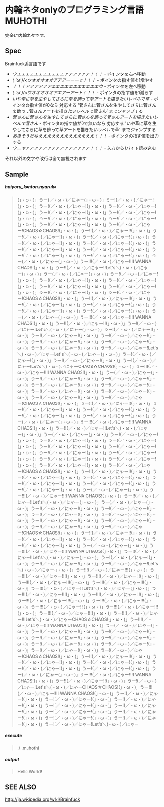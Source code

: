 内輪ネタonlyのプログラミング言語 MUHOTHI
====

完全に内輪ネタです。

Spec
----

Brainfuck系言語です

- *ウエエエエエエエエエエエアアアアアア！！！* - ポインタを右へ移動
- *\( 'ω')/<ウオオオオオアアアーーーッ！！！* - ポインタの指す値を1増やす
- *！！！アアアアアアエエエエエエエエエエエウ* - ポインタを左へ移動
- *\( 'ω')/<ウオオオオオアエアーアート！！！* - ポインタの指す値を1減らす
- *いや草に草を生やしてさらに草を飾って草アートを描きたいレベルで草* - ポインタの指す値が0なら 対応する '菅さんに菅さんを生やしてさらに菅さんを飾って菅さんアートを描きたいレベルで菅さん' までジャンプする
- *菅さんに菅さんを生やしてさらに菅さんを飾って菅さんアートを描きたいレベルで菅さん* - ポインタの指す値が0で無いなら 対応する 'いや草に草を生やしてさらに草を飾って草アートを描きたいレベルで草' までジャンプする
- *ああそうだねえええええええええええええ！！！* - ポインタの指す値を出力する
- *ウニャアアアアアアアアアアアアアアア！！！* - 入力から1バイト読み込む

それ以外の文字や改行は全て無視されます

Sample
----

##### haiyoru_konton.nyaruko

> (」・ω・)」うー(／・ω・)／にゃー(」・ω・)」うー!(／・ω・)／にゃー!(」・ω・)」うー!(／・ω・)／にゃー!(」・ω・)」うー!(／・ω・)／にゃー!(」・ω・)」うー!(／・ω・)／にゃー!(」・ω・)」うー!(／・ω・)／にゃー!(」・ω・)」うー!(／・ω・)／にゃー!(」・ω・)」うー!(／・ω・)／にゃー!(」・ω・)」うー!(／・ω・)／にゃー!(」・ω・)」うー!(／・ω・)／にゃー!CHAOS☆CHAOS!(」・ω・)」うー!!(／・ω・)／にゃー!!(」・ω・)」うー!(／・ω・)／にゃー!(」・ω・)」うー!(／・ω・)／にゃー!(」・ω・)」うー!(／・ω・)／にゃー!(」・ω・)」うー!(／・ω・)／にゃー!(」・ω・)」うー!(／・ω・)／にゃー!(」・ω・)」うー!(／・ω・)／にゃー!(」・ω・)」うー!(／・ω・)／にゃー!(」・ω・)」うー!(／・ω・)／にゃー!(」・ω・)」うー(／・ω・)／にゃー(」・ω・)」うー!!!(／・ω・)／にゃー!!!I WANNA CHAOS!(」・ω・)」うー!!(／・ω・)／にゃー!!Let's＼(・ω・)／にゃー﻿(」・ω・)」うー(／・ω・)／にゃー(」・ω・)」うー!(／・ω・)／にゃー!(」・ω・)」うー!(／・ω・)／にゃー!(」・ω・)」うー!(／・ω・)／にゃー!(」・ω・)」うー!(／・ω・)／にゃー!(」・ω・)」うー!(／・ω・)／にゃー!(」・ω・)」うー!(／・ω・)／にゃー!(」・ω・)」うー!(／・ω・)／にゃー!CHAOS☆CHAOS!(」・ω・)」うー!!(／・ω・)／にゃー!!(」・ω・)」うー!(／・ω・)／にゃー!(」・ω・)」うー!(／・ω・)／にゃー!(」・ω・)」うー!(／・ω・)／にゃー!(」・ω・)」うー!(／・ω・)／にゃー!(」・ω・)」うー(／・ω・)／にゃー(」・ω・)」うー!!!(／・ω・)／にゃー!!!I WANNA CHAOS!(」・ω・)」うー!!(／・ω・)／にゃー!!(」・ω・)」うー!(／・ω・)／にゃー!Let's＼(・ω・)／にゃー﻿(」・ω・)」うー!(／・ω・)／にゃー!(」・ω・)」うー!(／・ω・)／にゃー!(」・ω・)」うー!(／・ω・)／にゃー!(」・ω・)」うー!(／・ω・)／にゃー!(」・ω・)」うー!(／・ω・)／にゃー!(」・ω・)」うー!(／・ω・)／にゃー!(」・ω・)」うー!(／・ω・)／にゃー!Let's＼(・ω・)／にゃー﻿Let's＼(・ω・)／にゃー﻿(」・ω・)」うー!(／・ω・)／にゃー!(」・ω・)」うー!(／・ω・)／にゃー!(」・ω・)」うー!(／・ω・)／にゃー!Let's＼(・ω・)／にゃー﻿CHAOS☆CHAOS!(」・ω・)」うー!!!(／・ω・)／にゃー!!!I WANNA CHAOS!(」・ω・)」うー(／・ω・)／にゃー(」・ω・)」うー!(／・ω・)／にゃー!(」・ω・)」うー!(／・ω・)／にゃー!(」・ω・)」うー!(／・ω・)／にゃー!(」・ω・)」うー!(／・ω・)／にゃー!(」・ω・)」うー!(／・ω・)／にゃー!(」・ω・)」うー!(／・ω・)／にゃー!(」・ω・)」うー!(／・ω・)／にゃー!(」・ω・)」うー!(／・ω・)／にゃー!CHAOS☆CHAOS!(」・ω・)」うー!!(／・ω・)／にゃー!!(」・ω・)」うー!(／・ω・)／にゃー!(」・ω・)」うー!(／・ω・)／にゃー!(」・ω・)」うー!(／・ω・)／にゃー!(」・ω・)」うー!(／・ω・)／にゃー!(」・ω・)」うー(／・ω・)／にゃー(」・ω・)」うー!!!(／・ω・)／にゃー!!!I WANNA CHAOS!(」・ω・)」うー!!(／・ω・)／にゃー!!Let's＼(・ω・)／にゃー﻿(」・ω・)」うー(／・ω・)／にゃー(」・ω・)」うー!(／・ω・)／にゃー!(」・ω・)」うー!(／・ω・)／にゃー!(」・ω・)」うー!(／・ω・)／にゃー!(」・ω・)」うー!(／・ω・)／にゃー!(」・ω・)」うー!(／・ω・)／にゃー!(」・ω・)」うー!(／・ω・)／にゃー!(」・ω・)」うー!(／・ω・)／にゃー!(」・ω・)」うー!(／・ω・)／にゃー!(」・ω・)」うー!(／・ω・)／にゃー!(」・ω・)」うー!(／・ω・)／にゃー!(」・ω・)」うー!(／・ω・)／にゃー!CHAOS☆CHAOS!(」・ω・)」うー!!(／・ω・)／にゃー!!(」・ω・)」うー!(／・ω・)／にゃー!(」・ω・)」うー!(／・ω・)／にゃー!(」・ω・)」うー!(／・ω・)／にゃー!(」・ω・)」うー!(／・ω・)／にゃー!(」・ω・)」うー!(／・ω・)／にゃー!(」・ω・)」うー(／・ω・)／にゃー(」・ω・)」うー!!!(／・ω・)／にゃー!!!I WANNA CHAOS!(」・ω・)」うー!!(／・ω・)／にゃー!!Let's＼(・ω・)／にゃー﻿(」・ω・)」うー(／・ω・)／にゃー(」・ω・)」うー!(／・ω・)／にゃー!(」・ω・)」うー!(／・ω・)／にゃー!(」・ω・)」うー!(／・ω・)／にゃー!(」・ω・)」うー!(／・ω・)／にゃー!(」・ω・)」うー!(／・ω・)／にゃー!(」・ω・)」うー!(／・ω・)／にゃー!(」・ω・)」うー!(／・ω・)／にゃー!(」・ω・)」うー!(／・ω・)／にゃー!CHAOS☆CHAOS!(」・ω・)」うー!!(／・ω・)／にゃー!!(」・ω・)」うー!(／・ω・)／にゃー!(」・ω・)」うー!(／・ω・)／にゃー!(」・ω・)」うー!(／・ω・)／にゃー!(」・ω・)」うー(／・ω・)／にゃー(」・ω・)」うー!!!(／・ω・)／にゃー!!!I WANNA CHAOS!(」・ω・)」うー!!(／・ω・)／にゃー!!Let's＼(・ω・)／にゃー﻿(」・ω・)」うー!(／・ω・)／にゃー!(」・ω・)」うー!(／・ω・)／にゃー!(」・ω・)」うー!(／・ω・)／にゃー!Let's＼(・ω・)／にゃー﻿(」・ω・)」うー!!!(／・ω・)／にゃー!!!(」・ω・)」うー!!!(／・ω・)／にゃー!!!(」・ω・)」うー!!!(／・ω・)／にゃー!!!(」・ω・)」うー!!!(／・ω・)／にゃー!!!(」・ω・)」うー!!!(／・ω・)／にゃー!!!(」・ω・)」うー!!!(／・ω・)／にゃー!!!Let's＼(・ω・)／にゃー﻿(」・ω・)」うー!!!(／・ω・)／にゃー!!!(」・ω・)」うー!!!(／・ω・)／にゃー!!!(」・ω・)」うー!!!(／・ω・)／にゃー!!!(」・ω・)」うー!!!(／・ω・)／にゃー!!!(」・ω・)」うー!!!(／・ω・)／にゃー!!!(」・ω・)」うー!!!(／・ω・)／にゃー!!!(」・ω・)」うー!!!(／・ω・)／にゃー!!!(」・ω・)」うー!!!(／・ω・)／にゃー!!!Let's＼(・ω・)／にゃー﻿CHAOS☆CHAOS!(」・ω・)」うー!!!(／・ω・)／にゃー!!!I WANNA CHAOS!(」・ω・)」うー(／・ω・)／にゃー(」・ω・)」うー!(／・ω・)／にゃー!(」・ω・)」うー!(／・ω・)／にゃー!(」・ω・)」うー!(／・ω・)／にゃー!(」・ω・)」うー!(／・ω・)／にゃー!(」・ω・)」うー!(／・ω・)／にゃー!(」・ω・)」うー!(／・ω・)／にゃー!(」・ω・)」うー!(／・ω・)／にゃー!(」・ω・)」うー!(／・ω・)／にゃー!CHAOS☆CHAOS!(」・ω・)」うー!!(／・ω・)／にゃー!!(」・ω・)」うー!(／・ω・)／にゃー!(」・ω・)」うー!(／・ω・)／にゃー!(」・ω・)」うー!(／・ω・)／にゃー!(」・ω・)」うー!(／・ω・)／にゃー!(」・ω・)」うー(／・ω・)／にゃー(」・ω・)」うー!!!(／・ω・)／にゃー!!!I WANNA CHAOS!(」・ω・)」うー!!(／・ω・)／にゃー!!(」・ω・)」うー!(／・ω・)／にゃー!Let's＼(・ω・)／にゃー﻿CHAOS☆CHAOS!(」・ω・)」うー!!!(／・ω・)／にゃー!!!I WANNA CHAOS!(」・ω・)」うー!(／・ω・)／にゃー!(」・ω・)」うー!(／・ω・)／にゃー!(」・ω・)」うー!(／・ω・)／にゃー!(」・ω・)」うー!(／・ω・)／にゃー!(」・ω・)」うー!(／・ω・)／にゃー!(」・ω・)」うー!(／・ω・)／にゃー!(」・ω・)」うー!(／・ω・)／にゃー!(」・ω・)」うー!(／・ω・)／にゃー!(」・ω・)」うー!(／・ω・)／にゃー!(」・ω・)」うー!(／・ω・)／にゃー!Let's＼(・ω・)／にゃー﻿

##### execute
> ./ .muhothi

##### output

> Hello World!


SEE ALSO
----
http://ja.wikipedia.org/wiki/Brainfuck
